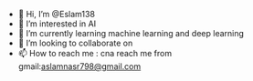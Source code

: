 - 👋 Hi, I’m @Eslam138
- 👀 I’m interested in AI
- 🌱 I’m currently learning machine learning and deep learning
- 💞️ I’m looking to collaborate on 
- 📫 How to reach me : cna reach me from gmail:aslamnasr798@gmail.com

<!---
Eslam138/Eslam138 is a ✨ special ✨ repository because its `README.md` (this file) appears on your GitHub profile.
You can click the Preview link to take a look at your changes.
--->
